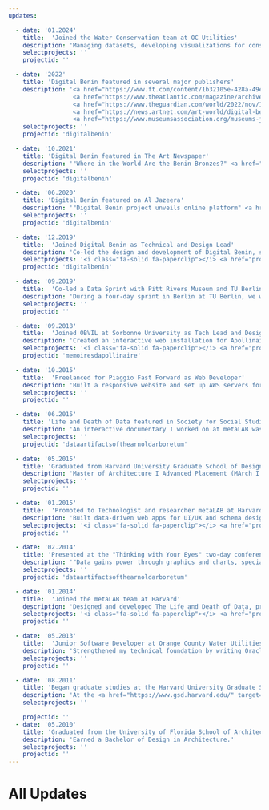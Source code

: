 ```yaml
---
updates:

  - date: '01.2024'
    title:  'Joined the Water Conservation team at OC Utilities'
    description: 'Managing datasets, developing visualizations for consumption trends, and establishing data workflows to support community‑focused water conservation initiatives.'
    selectprojects: ''
    projectid: ''

  - date: '2022'
    title: 'Digital Benin featured in several major publishers'
    description: '<a href="https://www.ft.com/content/1b32105e-428a-49e8-b2f2-d3ba381c4c65" target="_blank">The Financial Times ↗</a>, 
                  <a href="https://www.theatlantic.com/magazine/archive/2022/10/benin-bronzes-nigeria-return-stolen-art/671245/" target="_blank">The Atlantic ↗</a>, 
                  <a href="https://www.theguardian.com/world/2022/nov/10/digital-benin-reunites-thousands-of-objects-scattered-after-british-looting" target="_blank">The Guardian ↗</a>, 
                  <a href="https://news.artnet.com/art-world/digital-benin-markk-benin-bronzes-2205398" target="_blank">artnet ↗</a>, 
                  <a href="https://www.museumsassociation.org/museums-journal/news/2022/11/digital-benin-project-unveils-online-platform" target="_blank">Museums Association ↗</a>'
    selectprojects: ''
    projectid: 'digitalbenin'

  - date: '10.2021'
    title: 'Digital Benin featured in The Art Newspaper'
    description: '"Where in the World Are the Benin Bronzes?" <a href="https://www.aljazeera.com/features/2021/10/12/stealing-africa-how-britain-looted-the-continents-art" target="_blank">Read article ↗</a>'
    selectprojects: ''
    projectid: 'digitalbenin'

  - date: '06.2020'
    title: 'Digital Benin featured on Al Jazeera'
    description: '"Digital Benin project unveils online platform" <a href="https://www.theartnewspaper.com/2020/06/08/digital-benin-a-milestone-on-the-long-slow-journey-to-restitution" target="_blank"> Read article ↗</a>'
    selectprojects: ''
    projectid: 'digitalbenin'

  - date: '12.2019'
    title:  'Joined Digital Benin as Technical and Design Lead'
    description: 'Co-led the design and development of Digital Benin, shaping the concept, approach, and technical layout. Co-developed the backend, front-end, data feeds, and UX.'
    selectprojects: '<i class="fa-solid fa-paperclip"></i> <a href="projects/digitalbenin">View select projects</a>'
    projectid: 'digitalbenin'

  - date: '09.2019'
    title:  'Co-led a Data Sprint with Pitt Rivers Museum and TU Berlin'
    description: 'During a four‑day sprint in Berlin at TU Berlin, we worked with the Pitt Rivers Museum’s collection data to create prototypes, visualizations, and interactive narratives.'
    selectprojects: ''
    projectid: '' 

  - date: '09.2018'
    title:  'Joined OBVIL at Sorbonne University as Tech Lead and Designer'
    description: 'Created an interactive web installation for Apollinaire’s media objects and a centralized JSON metadata repository in collaboration with archivists across Paris.'
    selectprojects: '<i class="fa-solid fa-paperclip"></i> <a href="projects/memoiresdapollinaire">View select projects</a>'
    projectid: 'memoiresdapollinaire'

  - date: '10.2015'
    title:  'Freelanced for Piaggio Fast Forward as Web Developer'
    description: 'Built a responsive website and set up AWS servers for the launch of PFF’s <a href="https://piaggiofastforward.com/" target="_blank">Gita Robot ↗</a>. Provided on‑call support, handling updates, uptime monitoring, troubleshooting and feature enhancements.'
    selectprojects: ''
    projectid: ''

  - date: '06.2015'
    title: 'Life and Death of Data featured in Society for Social Studies of Science'
    description: 'An interactive documentary I worked on at metaLAB was published: "The Life and Death of Data" <a href="https://digitalsts.net/essays/the-life-and-death-of-data/" target="_blank"> Read article ↗</a>'
    selectprojects: ''
    projectid: 'dataartifactsofthearnoldarboretum'

  - date: '05.2015'
    title: 'Graduated from Harvard University Graduate School of Design'
    description: 'Master of Architecture I Advanced Placement (MArch I AP)'
    selectprojects: ''
    projectid: ''

  - date: '01.2015'
    title:  'Promoted to Technologist and researcher metaLAB at Harvard'
    description: 'Built data-driven web apps for UI/UX and schema design, integrated Arnold Arboretum and Art Museum APIs, and created interactive visualizations for gallery exhibits'
    selectprojects: '<i class="fa-solid fa-paperclip"></i> <a href="projects/curariumsatellite">View select projects</a>'
    projectid: ''

  - date: '02.2014'
    title: 'Presented at the "Thinking with Your Eyes" two-day conference'
    description: '"Data gains power through graphics and charts, specialists say" <a href="https://phys.org/news/2014-03-gains-power-graphics-specialists.html" target="_blank">Read article ↗</a>'
    selectprojects: ''
    projectid: 'dataartifactsofthearnoldarboretum'

  - date: '01.2014'
    title:  'Joined the metaLAB team at Harvard'
    description: 'Designed and developed The Life and Death of Data, processing Arboretum plant datasets and building interactive JavaScript visualizations.'
    selectprojects: '<i class="fa-solid fa-paperclip"></i> <a href="projects/dataartifactsofthearnoldarboretum">View select projects</a>'
    projectid: ''

  - date: '05.2013'
    title:  'Junior Software Developer at Orange County Water Utilities'
    description: 'Strengthened my technical foundation by writing Oracle SQL queries, automating Excel reports, and developing a Visual Basic GUI for file management.'
    selectprojects: ''
    projectid: ''

  - date: '08.2011'
    title: 'Began graduate studies at the Harvard University Graduate School of Design'
    description: 'At the <a href="https://www.gsd.harvard.edu/" target="_blank">GSD</a>, I discovered my interest in computational design and took courses in full‑stack web development, database management, and design thinking.'
    selectprojects: ''

    projectid: ''
  - date: '05.2010'
    title: 'Graduated from the University of Florida School of Architecture'
    description: 'Earned a Bachelor of Design in Architecture.'
    selectprojects: ''
    projectid: ''
---
```


<!-- Updates listing -->
# All Updates
